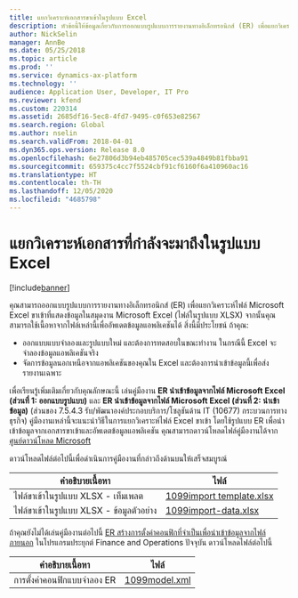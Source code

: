 ```yaml
---
title: แยกวิเคราะห์เอกสารขาเข้าในรูปแบบ Excel
description: หัวข้อนี้ให้ข้อมูลเกี่ยวกับการออกแบบรูปแบบการรายงานทางอิเล็กทรอนิกส์ (ER) เพื่อแยกวิเคราะห์เนื้อหาที่มีในไฟล์ Microsoft Excel ขาเข้า
author: NickSelin
manager: AnnBe
ms.date: 05/25/2018
ms.topic: article
ms.prod: ''
ms.service: dynamics-ax-platform
ms.technology: ''
audience: Application User, Developer, IT Pro
ms.reviewer: kfend
ms.custom: 220314
ms.assetid: 2685df16-5ec8-4fd7-9495-c0f653e82567
ms.search.region: Global
ms.author: nselin
ms.search.validFrom: 2018-04-01
ms.dyn365.ops.version: Release 8.0
ms.openlocfilehash: 6e27806d3b94eb485705cec539a4849b81fbba91
ms.sourcegitcommit: 659375c4cc7f5524cbf91cf6160f6a410960ac16
ms.translationtype: HT
ms.contentlocale: th-TH
ms.lasthandoff: 12/05/2020
ms.locfileid: "4685798"
---
```

# <a name="parse-incoming-documents-in-excel-format"></a>แยกวิเคราะห์เอกสารที่กำลังจะมาถึงในรูปแบบ Excel

[!include[banner](../includes/banner.md)]

คุณสามารถออกแบบรูปแบบการรายงานทางอิเล็กทรอนิกส์ (ER) เพื่อแยกวิเคราะห์ไฟล์ Microsoft Excel ขาเข้าที่แสดงข้อมูลในสมุดงาน Microsoft Excel (ไฟล์ในรูปแบบ XLSX) จากนั้นคุณสามารถใช้เนื้อหาจากไฟล์เหล่านี้เพื่ออัพเดตข้อมูลแอพลิเคชันได้ สิ่งนี้มีประโยชน์ ถ้าคุณ:

- ออกแบบแบบจำลองและรูปแบบใหม่ และต้องการทดสอบในขณะทำงาน ในกรณีนี้ Excel จะจำลองข้อมูลแอพลิเคชันจริง
- จัดการข้อมูลนอกเหนือจากแอพลิเคชันของคุณใน Excel และต้องการนำเข้าข้อมูลนี้เพื่อส่งรายงานเฉพาะ

เพื่อเรียนรู้เพิ่มเติมเกี่ยวกับคุณลักษณะนี้ เล่นคู่มืองาน **ER นำเข้าข้อมูลจากไฟล์ Microsoft Excel (ส่วนที่ 1: ออกแบบรูปแบบ)** และ **ER นำเข้าข้อมูลจากไฟล์ Microsoft Excel (ส่วนที่ 2: นำเข้าข้อมูล)** (ส่วนของ 7.5.4.3 รับ/พัฒนาองค์ประกอบบริการ/โซลูชันด้าน IT (10677) กระบวนการทางธุรกิจ) คู่มืองานเหล่านี้จะแนะนำวิธีในการแยกวิเคราะห์ไฟล์ Excel ขาเข้า โดยใช้รูปแบบ ER เพื่อนำเข้าข้อมูลจากเอกสารขาเข้าและอัพเดตข้อมูลแอพลิเคชัน คุณสามารถดาวน์โหลดไฟล์คู่มืองานได้จาก [ศูนย์ดาวน์โหลด Microsoft](https://go.microsoft.com/fwlink/?linkid=874684)

ดาวน์โหลดไฟล์ต่อไปนี้เพื่อดำเนินการคู่มืองานที่กล่าวถึงด้านบนให้เสร็จสมบูรณ์

| คำอธิบายเนื้อหา                         | ไฟล์                                                                       |
|---------------------------------------------|----------------------------------------------------------------------------|
| ไฟล์ขาเข้าในรูปแบบ XLSX - เท็มเพลต    | [1099import template.xlsx](https://go.microsoft.com/fwlink/?linkid=862266) |
| ไฟล์ขาเข้าในรูปแบบ XLSX - ข้อมูลตัวอย่าง | [1099import-data.xlsx](https://go.microsoft.com/fwlink/?linkid=862266)     |

ถ้าคุณยังไม่ได้เล่นคู่มืองานต่อไปนี้ [ER สร้างการตั้งค่าคอนฟิกที่จำเป็นเพื่อนำเข้าข้อมูลจากไฟล์ภายนอก](./tasks/er-required-configurations-import-data.md) ในโปรแกรมประยุกต์ Finance and Operations ปัจจุบัน ดาวน์โหลดไฟล์ต่อไปนี้

| คำอธิบายเนื้อหา    | ไฟล์                                                            |
|------------------------|-----------------------------------------------------------------|
| การตั้งค่าคอนฟิกแบบจำลอง ER | [1099model.xml](https://go.microsoft.com/fwlink/?linkid=862266) |
